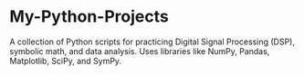 # My-Python-Projects
A collection of Python scripts for practicing Digital Signal Processing (DSP), symbolic math, and data analysis. Uses libraries like NumPy, Pandas, Matplotlib, SciPy, and SymPy.
